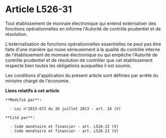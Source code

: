 # Article L526-31

Tout établissement de monnaie électronique qui entend externaliser des fonctions opérationnelles en informe l'Autorité de
contrôle prudentiel et de résolution. 

L'externalisation de fonctions opérationnelles essentielles ne peut pas être faite d'une manière qui nuise sérieusement à la
qualité du contrôle interne de l'établissement de monnaie électronique ou qui empêche l'Autorité de contrôle prudentiel et de
résolution de contrôler que cet établissement respecte bien toutes les obligations auxquelles il est soumis. 

Les conditions d'application du présent article sont définies par arrêté du ministre chargé de l'économie.

**Liens relatifs à cet article**

	**Modifié par**:

	  - Loi n°2013-672 du 26 juillet 2013 - art. 24 (V)

	**Cité par**:

	  - Code monétaire et financier - art. L526-22 (V)
	  - Code monétaire et financier - art. L526-23 (V)
